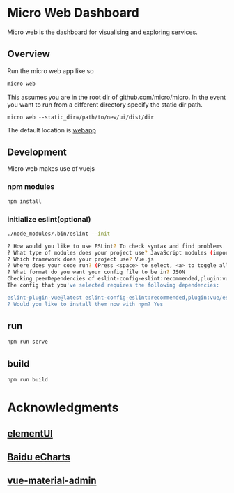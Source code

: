# Micro Web Dashboard

Micro web is the dashboard for visualising and exploring services.

## Overview

Run the micro web app like so

```bash
micro web
```

This assumes you are in the root dir of github.com/micro/micro. In the event you want to run from a different directory specify the 
static dir path.

```
micro web --static_dir=/path/to/new/ui/dist/dir
```

The default location is [webapp](../srv/webapp)

## Development

Micro web makes use of vuejs

### npm modules

```bash
npm install
```

### initialize eslint(optional)

```bash
./node_modules/.bin/eslint --init

? How would you like to use ESLint? To check syntax and find problems
? What type of modules does your project use? JavaScript modules (import/export)
? Which framework does your project use? Vue.js
? Where does your code run? (Press <space> to select, <a> to toggle all, <i> to invert selection)Browser
? What format do you want your config file to be in? JSON
Checking peerDependencies of eslint-config-eslint:recommended,plugin:vue/essential@latest
The config that you've selected requires the following dependencies:

eslint-plugin-vue@latest eslint-config-eslint:recommended,plugin:vue/essential@latest
? Would you like to install them now with npm? Yes

```

## run

```bash
npm run serve
```

## build

```bash
npm run build
```

# Acknowledgments

## [elementUI](https://element.eleme.io/#/)
## [Baidu eCharts](https://github.com/apache/incubator-echarts)
## [vue-material-admin](https://github.com/tookit/vue-material-admin)
